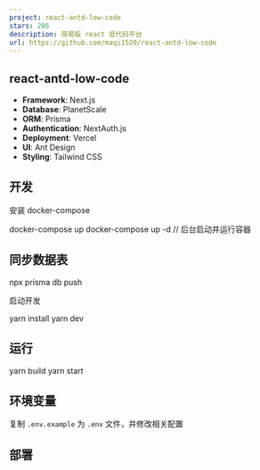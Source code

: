 ```yaml
---
project: react-antd-low-code
stars: 206
description: 简易版 react 低代码平台
url: https://github.com/maqi1520/react-antd-low-code
---
```


react-antd-low-code
-------------------

-   **Framework**: Next.js
-   **Database**: PlanetScale
-   **ORM**: Prisma
-   **Authentication**: NextAuth.js
-   **Deployment**: Vercel
-   **UI**: Ant Design
-   **Styling**: Tailwind CSS

开发
--

安装 docker-compose

docker-compose up
docker-compose up -d  // 后台启动并运行容器

同步数据表
-----

npx prisma db push

启动开发

yarn install
yarn dev

运行
--

yarn build
yarn start

环境变量
----

复制 `.env.example` 为 `.env` 文件，并修改相关配置

部署
--
